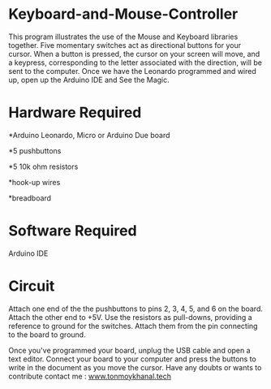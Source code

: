 # Keyboard-and-Mouse-Controller
This program illustrates the use of the Mouse and Keyboard libraries together. Five momentary switches act as directional buttons for your cursor. When a button is pressed, the cursor on your screen will move, and a keypress, corresponding to the letter associated with the direction, will be sent to the computer. Once we have the Leonardo programmed and wired up, open up the Arduino IDE and See the Magic.


# Hardware Required
*Arduino Leonardo, Micro or Arduino Due board

*5 pushbuttons

*5 10k ohm resistors

*hook-up wires

*breadboard

# Software Required

Arduino IDE

# Circuit

Attach one end of the the pushbuttons to pins 2, 3, 4, 5, and 6 on the board. Attach the other end to +5V. Use the resistors as pull-downs, providing a reference to ground for the switches. Attach them from the pin connecting to the board to ground.

Once you've programmed your board, unplug the USB cable and open a text editor. Connect your board to your computer and press the buttons to write in the document as you move the cursor.
Have any doubts or wants to contribute contact me : www.tonmoykhanal.tech
